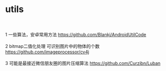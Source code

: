 # utils
<br></br>
1 一些算法，安卓常用方法 https://github.com/Blankj/AndroidUtilCode
<br></br>
2 bitmap二值化处理 可识别图片中的物体的个数 https://github.com/imageprocessor/cv4j
<br></br>
3 可能是最接近微信朋友圈的图片压缩算法 https://github.com/Curzibn/Luban
<br></br>
<br></br>
<br></br>
<br></br><br></br>
<br></br>
<br></br>
<br></br>
<br></br>
<br></br>

